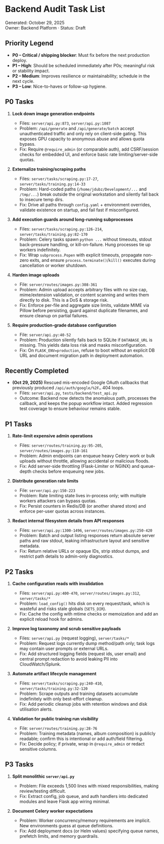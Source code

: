 # Backend Audit Task List

Generated: October 29, 2025  
Owner: Backend Platform · Status: Draft

## Priority Legend
- **P0 – Critical / shipping blocker**: Must fix before the next production deploy.
- **P1 – High**: Should be scheduled immediately after P0s; meaningful risk or stability impact.
- **P2 – Medium**: Improves resilience or maintainability; schedule in the next cycle.
- **P3 – Low**: Nice-to-haves or follow-up hygiene.

## P0 Tasks
1. **Lock down image generation endpoints**  
   - Files: `server/api.py:873`, `server/api.py:1087`  
   - Problem: `/api/generate` and `/api/generate/batch` accept unauthenticated traffic and only rely on client-side gating. This exposes GPU capacity to anonymous abuse and allows quota bypass.  
   - Fix: Require `@require_admin` (or comparable auth), add CSRF/session checks for embedded UI, and enforce basic rate limiting/server-side quotas.

2. **Externalize training/scraping paths**  
   - Files: `server/tasks/scraping.py:17-27`, `server/tasks/training.py:14-33`  
   - Problem: Hard-coded paths (`/home/jdubz/Development/...` and `/tmp/...`) break outside the original workstation and silently fall back to insecure temp dirs.  
   - Fix: Drive all paths through `config.yaml` + environment overrides, validate existence on startup, and fail fast if misconfigured.

3. **Add execution guards around long-running subprocesses**  
   - Files: `server/tasks/scraping.py:126-214`, `server/tasks/training.py:82-170`  
   - Problem: Celery tasks spawn `python ...` without timeouts, stdout back-pressure handling, or kill-on-failure. Hung processes tie up workers indefinitely.  
   - Fix: Wrap `subprocess.Popen` with explicit timeouts, propagate non-zero exits, and ensure `process.terminate()`/`kill()` executes during cancellation or worker shutdown.

4. **Harden image uploads**  
   - File: `server/routes/images.py:308-361`  
   - Problem: Admin upload accepts arbitrary files with no size cap, mime/extension validation, or content scanning and writes them directly to disk. This is a DoS & storage risk.  
   - Fix: Enforce per-file and aggregate size limits, validate MIME via Pillow before persisting, guard against duplicate filenames, and ensure cleanup on partial failures.

5. **Require production-grade database configuration**  
   - File: `server/api.py:40-52`  
   - Problem: Production silently falls back to SQLite if `DATABASE_URL` is missing. This yields data loss risk and masks misconfiguration.  
   - Fix: On `FLASK_ENV=production`, refuse to boot without an explicit DB URL and document migration path in deployment automation.

## Recently Completed
- **(Oct 29, 2025)** Rescued mis-encoded Google OAuth callbacks that previously produced `/api/auth/google/%2F…` 404 loops.  
  - Files: `server/api.py`, `tests/backend/test_api.py`  
  - Outcome: Backend now detects the anomalous path, processes the callback, and keeps the popup workflow intact. Added regression test coverage to ensure behaviour remains stable.

## P1 Tasks
1. **Rate-limit expensive admin operations**  
   - Files: `server/routes/training.py:95-205`, `server/routes/images.py:110-161`  
   - Problem: Admin endpoints can enqueue heavy Celery work or bulk uploads without throttle, allowing accidental or malicious floods.  
   - Fix: Add server-side throttling (Flask-Limiter or NGINX) and queue-depth checks before enqueuing new jobs.

2. **Distribute generation rate limits**  
   - File: `server/api.py:150-223`  
   - Problem: Rate limiting state lives in-process only; with multiple workers attackers can bypass quotas.  
   - Fix: Persist counters in Redis/DB (or another shared store) and enforce per-user quotas across instances.

3. **Redact internal filesystem details from API responses**  
    - Files: `server/api.py:1300-1496`, `server/routes/images.py:250-420`  
    - Problem: Batch and output listing responses return absolute server paths and raw stdout, leaking infrastructure layout and sensitive metadata.  
    - Fix: Return relative URLs or opaque IDs, strip stdout dumps, and restrict path details to admin-only diagnostics.

## P2 Tasks
1. **Cache configuration reads with invalidation**  
    - Files: `server/api.py:400-470`, `server/routes/images.py:312`, `server/tasks/*`  
    - Problem: `load_config()` hits disk on every request/task, which is wasteful and risks stale globals (`SETS_DIR`).  
    - Fix: Cache the config with mtime checks or memoization and add an explicit reload hook for admins.

2. **Improve log taxonomy and scrub sensitive payloads**  
    - Files: `server/api.py` (request logging), `server/tasks/*`  
    - Problem: Request logs currently dump method/path only; task logs may contain user prompts or external URLs.  
    - Fix: Add structured logging fields (request ids, user email) and central prompt redaction to avoid leaking PII into CloudWatch/Splunk.

3. **Automate artifact lifecycle management**  
    - Files: `server/tasks/scraping.py:240-410`, `server/tasks/training.py:32-120`  
    - Problem: Scrape outputs and training datasets accumulate indefinitely with only best-effort cleanup.  
    - Fix: Add periodic cleanup jobs with retention windows and disk utilisation alerts.

4. **Validation for public training run visibility**  
    - File: `server/routes/training.py:28-76`  
    - Problem: Training metadata (names, album composition) is publicly readable; confirm this is intentional or add auth/field filtering.  
    - Fix: Decide policy; if private, wrap in `@require_admin` or redact sensitive columns.

## P3 Tasks
1. **Split monolithic `server/api.py`**  
    - Problem: File exceeds 1,500 lines with mixed responsibilities, making review/testing difficult.  
    - Fix: Extract config, job queue, and auth handlers into dedicated modules and leave Flask app wiring minimal.

2. **Document Celery worker expectations**  
    - Problem: Worker concurrency/memory requirements are implicit. New environments guess at queue definitions.  
    - Fix: Add deployment docs (or Helm values) specifying queue names, prefetch limits, and memory guardrails.
